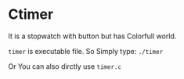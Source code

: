 
# Ctimer

It is a stopwatch with button but has Colorfull world.

`
timer
`
is executable file. So Simply type:
`./timer`

Or You can also dirctly use `timer.c`

